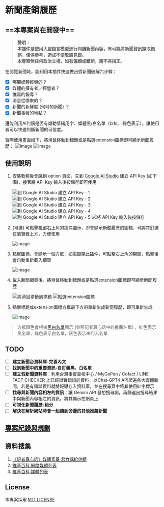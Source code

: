 # 新聞產銷履歷

## ==**本專案尚在開發中**==

> **聲明：**  
> **本插件是使用大型語言模型進行判讀新聞內容，有可能將新聞資訊擷取錯誤，僅供參考，造成不便敬請見諒。**  
> **本專案無任何政治立場，如有偏頗或錯誤，請不吝指正。**

在閱覽新聞時，能利用本插件快速做出假新聞破解六步驟：

- [x] 哪間媒體報導的？  
- [x] 媒體的擁有者／經營者？  
- [x] 誰寫的報導？  
- [x] 消息從哪來的？  
- [x] 新聞的新鮮度 (何時的新聞) ？  
- [x] 新聞事發的地點？

還能利用AI判讀是否有煽動情緒用字、媒體黑/白名單（以紅、綠色表示），讓使用者可以快速判斷新聞的可信度。  

實際使用畫面如下，將滑鼠移動到標題或是點選extension圖標即可顯示新聞履歷：
![image](./docs/assets/劉容安／二戰大時代下，台灣畫壇《戰爭中的美術》是「黑歷史」嗎？.png)
![image](./docs/assets/趕快試試看！「把洗衣粉倒進馬桶」神奇效果曝：比浴廁清潔劑好用.png)

## 使用說明

1. 安裝軟體後會跳到 option 頁面，先到 [Google AI Studio](https://aistudio.google.com/app/apikey) 建立 API Key (如下圖)，接著將 API Key 輸入後按儲存即可使用

    ![到 [Google AI Studio](https://aistudio.google.com/app/apikey) 建立 API Key - 1](docs/assets/step-1.png)
    ![到 [Google AI Studio](https://aistudio.google.com/app/apikey) 建立 API Key - 2](docs/assets/step-2.png)
    ![到 [Google AI Studio](https://aistudio.google.com/app/apikey) 建立 API Key - 3](docs/assets/step-3.png)
    ![到 [Google AI Studio](https://aistudio.google.com/app/apikey) 建立 API Key - 4](docs/assets/step-4.png)
    ![到 [Google AI Studio](https://aistudio.google.com/app/apikey) 建立 API Key - 5](docs/assets/step-5.png)
    ![將 API Key 輸入後按儲存](docs/assets/step-6.png)

2. (可選) 可點擊視窗右上角的插件圖示，即會顯示新聞履歷的圖標，可將其釘選在瀏覽器上方，方便使用

    ![image](docs/assets/step-7.png)

3. 點擊圖標，會顯示一個方框，如需關閉此插件，可點擊右上角的開關，點擊後會自動重新載入網頁

    ![image](docs/assets/step-8.png)

4. 載入新聞網頁後，將滑鼠移動到標題或是點選extension圖標即可顯示新聞履歷

    ![將滑鼠移動到標題](docs/assets/step-9.png)
    ![點選extension圖標](docs/assets/step-10.png)

5. 點擊標題或extension圖標方框最下方的重新生成新聞履歷，即可重新生成

    ![image](docs/assets/step-11.png)

> 方框顏色會根據[黑白名單](./database/brand-certification.json)顯示 (參照記者真心話中的推薦名單) ，紅色表示黑名單，綠色表示白名單，灰色表示未列入名單

## TODO

- [ ] **建立新聞台資料庫-完善內文**
- [ ] **找到新聞中的重要資訊-自訂義黑、白名單**
- [ ] **建立假新聞資料庫**：利用台灣事實查核中心 / MyGoPen / Cofact / LINE FACT CHECKER 上已經證實錯誤的資料，以Chat-GPT4 API爬遍各大媒體新聞，若是有錯誤資料就將報導存入資料庫，並在搜尋頁中將其使用紅字標示
- [ ] **找尋與新聞內容相左的資訊**：讓 Gemini API 發想搜尋詞，再篩選出搜尋結果中與新聞內容相左的資訊，將其顯示在網頁上
- [ ] **可視化新聞履歷-給分**
- [ ] **解決在解析網站時會一起讀到旁邊的其他推薦新聞**

## [專案紀錄與規劃](./docs/專案紀錄與規劃.md)

## 資料搜集

1. [《記者真心話》媒體素養 君竹講給你聽](https://youtube.com/playlist?list=PLhfj29-zn1-WuHpt_zsaQmTljob8nMRhq&feature=shared)
2. [維基百科:網路媒體列表](https://zh.wikipedia.org/zh-tw/%E7%B6%B2%E8%B7%AF%E5%AA%92%E9%AB%94%E5%88%97%E8%A1%A8)
3. [維基百科:媒體列表](https://zh.wikipedia.org/zh-tw/Wikipedia:%E5%AA%92%E9%AB%94%E5%88%97%E8%A1%A8)

## License

本專案採用 [MIT LICENSE](LICENSE)
